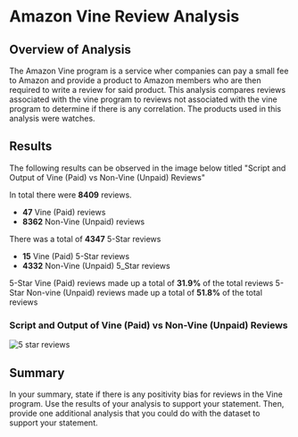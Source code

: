 # Amazon Vine Review Analysis

## Overview of Analysis
The Amazon Vine program is a service wher companies can pay a small fee to Amazon and provide a product to Amazon members who are then required to write a review for said product. This analysis compares reviews associated with the vine program to reviews not associated with the vine program to determine if there is any correlation. The products used in this analysis were watches. 

## Results
The following results can be observed in the image below titled "Script and Output of Vine (Paid) vs Non-Vine (Unpaid) Reviews"

In total there were **8409** reviews.
- **47** Vine (Paid) reviews
- **8362** Non-Vine (Unpaid) reviews

There was a total of **4347** 5-Star reviews
- **15** Vine (Paid) 5-Star reviews
- **4332** Non-Vine (Unpaid) 5_Star reviews

5-Star Vine (Paid) reviews made up a total of **31.9%** of the total reviews
5-Star Non-vine (Unpaid) reviews made up a total of **51.8%** of the total reviews


### Script and Output of Vine (Paid) vs Non-Vine (Unpaid) Reviews

![5 star reviews](https://user-images.githubusercontent.com/102814578/183539993-a9db17b6-32b9-4bbe-843b-f0a8367d91b4.png)


## Summary



In your summary, state if there is any positivity bias for reviews in the Vine program. Use the results of your analysis to support your statement. Then, provide one additional analysis that you could do with the dataset to support your statement.

